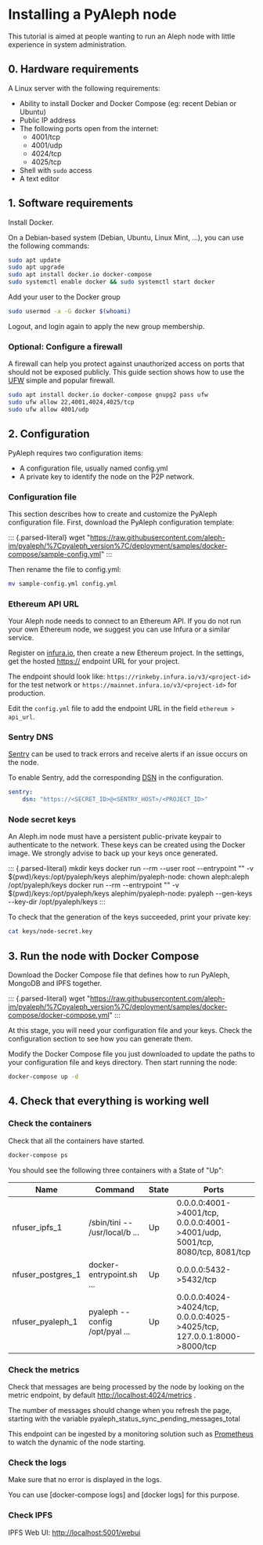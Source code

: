 # Installing a PyAleph node

This tutorial is aimed at people wanting to run an Aleph node with
little experience in system administration.

## 0. Hardware requirements

A Linux server with the following requirements:

-   Ability to install Docker and Docker Compose (eg: recent Debian or Ubuntu)
-   Public IP address
-   The following ports open from the internet:
    -   4001/tcp
    -   4001/udp
    -   4024/tcp
    -   4025/tcp
-   Shell with `sudo` access
-   A text editor

## 1. Software requirements

Install Docker.

On a Debian-based system (Debian, Ubuntu, Linux Mint, ...), you can use
the following commands:

```bash
sudo apt update
sudo apt upgrade
sudo apt install docker.io docker-compose
sudo systemctl enable docker && sudo systemctl start docker
```

Add your user to the Docker group

```bash
sudo usermod -a -G docker $(whoami)
```

Logout, and login again to apply the new group membership.

### Optional: Configure a firewall

A firewall can help you protect against unauthorized access on ports
that should not be exposed publicly. This guide section shows how to use
the [UFW](https://launchpad.net/ufw) simple and popular firewall.

```bash
sudo apt install docker.io docker-compose gnupg2 pass ufw
sudo ufw allow 22,4001,4024,4025/tcp
sudo ufw allow 4001/udp
```

## 2. Configuration

PyAleph requires two configuration items:

-   A configuration file, usually named config.yml
-   A private key to identify the node on the P2P network.

### Configuration file

This section describes how to create and customize the PyAleph
configuration file. First, download the PyAleph configuration template:

::: {.parsed-literal}
wget
"<https://raw.githubusercontent.com/aleph-im/pyaleph/%7Cpyaleph_version%7C/deployment/samples/docker-compose/sample-config.yml>"
:::

Then rename the file to config.yml:

```bash
mv sample-config.yml config.yml
```

### Ethereum API URL

Your Aleph node needs to connect to an Ethereum API. If you do not run
your own Ethereum node, we suggest you can use Infura or a similar
service.

Register on [infura.io](https://infura.io/), then create a new Ethereum
project. In the settings, get the hosted <https://> endpoint URL for
your project.

The endpoint should look like:
`https://rinkeby.infura.io/v3/<project-id>` for the test
network or `https://mainnet.infura.io/v3/<project-id>` for
production.

Edit the `config.yml` file to add the endpoint URL in the
field `ethereum > api_url`.

### Sentry DNS

[Sentry](https://sentry.io/) can be used to track errors and receive
alerts if an issue occurs on the node.

To enable Sentry, add the corresponding
[DSN](https://docs.sentry.io/product/sentry-basics/dsn-explainer/) in
the configuration.

```yaml
sentry:
    dsn: "https://<SECRET_ID>@<SENTRY_HOST>/<PROJECT_ID>"
```

### Node secret keys

An Aleph.im node must have a persistent public-private keypair to
authenticate to the network. These keys can be created using the Docker
image. We strongly advise to back up your keys once generated.

::: {.parsed-literal}
mkdir keys docker run --rm --user root --entrypoint "" -v
$(pwd)/keys:/opt/pyaleph/keys alephim/pyaleph-node: chown aleph:aleph
/opt/pyaleph/keys docker run --rm --entrypoint "" -v
$(pwd)/keys:/opt/pyaleph/keys alephim/pyaleph-node: pyaleph --gen-keys
--key-dir /opt/pyaleph/keys
:::

To check that the generation of the keys succeeded, print your private
key:

```bash
cat keys/node-secret.key
```

## 3. Run the node with Docker Compose

Download the Docker Compose file that defines how to run PyAleph,
MongoDB and IPFS together.

::: {.parsed-literal}
wget
"<https://raw.githubusercontent.com/aleph-im/pyaleph/%7Cpyaleph_version%7C/deployment/samples/docker-compose/docker-compose.yml>"
:::

At this stage, you will need your configuration file and your keys.
Check the configuration section to see how you can generate them.

Modify the Docker Compose file you just downloaded to update the paths
to your configuration file and keys directory. Then start running the
node:

```bash
docker-compose up -d
```

## 4. Check that everything is working well

### Check the containers

Check that all the containers have started.

```bash
docker-compose ps
```

You should see the following three containers with a State of "Up":

| Name              | Command                        | State | Ports                                                                        |
|-------------------|--------------------------------|-------|------------------------------------------------------------------------------|
| nfuser_ipfs_1     | /sbin/tini -- /usr/local/b ... | Up    | 0.0.0.0:4001->4001/tcp, 0.0.0.0:4001->4001/udp, 5001/tcp, 8080/tcp, 8081/tcp |
| nfuser_postgres_1 | docker-entrypoint.sh ...       | Up    | 0.0.0.0:5432->5432/tcp                                                       |
| nfuser_pyaleph_1  | pyaleph --config /opt/pyal ... | Up    | 0.0.0.0:4024->4024/tcp, 0.0.0.0:4025->4025/tcp, 127.0.0.1:8000->8000/tcp     |

### Check the metrics

Check that messages are being processed by the node by looking on the
metric endpoint, by default <http://localhost:4024/metrics> .

The number of messages should change when you refresh the page, starting
with the variable pyaleph_status_sync_pending_messages_total

This endpoint can be ingested by a monitoring solution such as
[Prometheus](https://prometheus.io/) to watch the dynamic of the node
starting.

### Check the logs

Make sure that no error is displayed in the logs.

You can use [docker-compose logs] and [docker
logs] for this purpose.

### Check IPFS

IPFS Web UI: <http://localhost:5001/webui>
